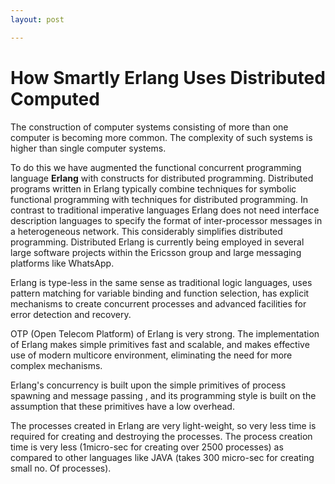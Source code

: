 ```yaml
---
layout: post

---
```


How Smartly Erlang Uses Distributed Computed
=======================================================
The construction of computer systems consisting of more than one computer is becoming more common. The complexity of such systems is higher than single computer systems.


To do this we have augmented the functional concurrent programming language **Erlang** with constructs for distributed programming. Distributed programs written in Erlang typically combine techniques for symbolic functional programming with techniques for distributed programming. In contrast to traditional imperative languages Erlang does not need interface description languages to specify the format of inter-processor messages in a heterogeneous network. This considerably simplifies distributed programming. Distributed Erlang is currently being employed in several large software projects within the Ericsson group and large messaging platforms like WhatsApp.


Erlang is type-less in the same sense as traditional logic languages, uses pattern matching for variable binding and function selection, has explicit mechanisms to create concurrent processes and advanced facilities for error detection and recovery.


OTP (Open Telecom Platform) of Erlang is very strong. The implementation of Erlang makes simple primitives fast and scalable, and makes effective use of modern multicore environment, eliminating the need for more complex mechanisms.


Erlang's concurrency is built upon the simple primitives of process spawning and message passing , and its programming style is built on the assumption that these primitives have a low overhead.


The processes created in Erlang are very light-weight, so very less time is required for creating and destroying the processes. The process creation time is very less (1micro-sec for creating over 2500 processes) as compared to other languages like JAVA (takes 300 micro-sec for creating small no. Of processes).
